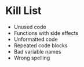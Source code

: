 Kill List
=========
* Unused code
* Functions with side effects
* Unformatted code
* Repeated code blocks
* Bad variable names
* Wrong spelling 

